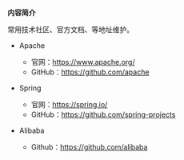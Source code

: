 
**内容简介**

常用技术社区、官方文档、等地址维护。

- Apache

    - 官网：https://www.apache.org/
    - GitHub：https://github.com/apache
    
- Spring

    - 官网：https://spring.io/
    - GitHub：https://github.com/spring-projects

- Alibaba
    
    - Github：https://github.com/alibaba
